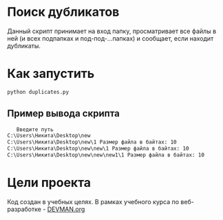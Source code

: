 

# Поиск дубликатов 
Данный скрипт принимает на вход папку, просматривает все файлы в ней (и всех подпапках и под-под-...папках) и сообщает, если находит дубликаты. 


# Как запустить
```bash
python duplicates.py
```

## Пример вывода скрипта
  ```bash
     Введите путь
C:\Users\Никита\Desktop\new
C:\Users\Никита\Desktop\new\1 Размер файла в байтах: 10
C:\Users\Никита\Desktop\new\new\1 Размер файла в байтах: 10
C:\Users\Никита\Desktop\new\new\new1\1 Размер файла в байтах: 10
```

# Цели проекта

Код создан в учебных целях. В рамках учебного курса по веб-разработке - [DEVMAN.org](https://devman.org)
